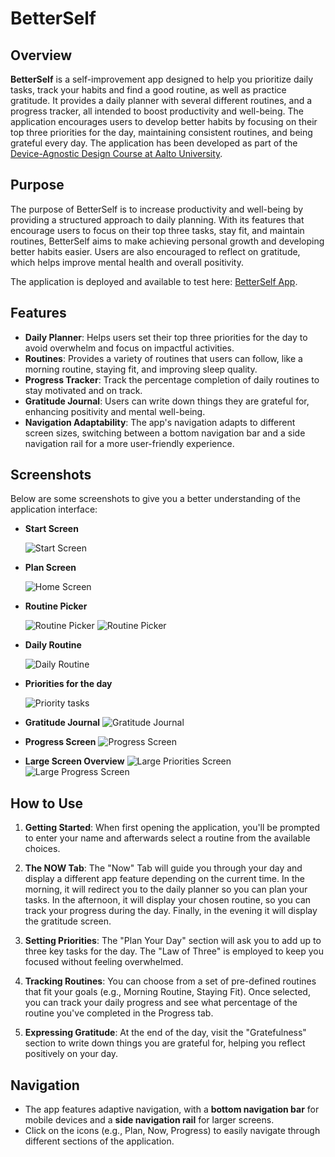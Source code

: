 # BetterSelf

## Overview

**BetterSelf** is a self-improvement app designed to help you prioritize daily tasks, track your habits and find a good routine, as well as practice gratitude. It provides a daily planner with several different routines, and a progress tracker, all intended to boost productivity and well-being. The application encourages users to develop better habits by focusing on their top three priorities for the day, maintaining consistent routines, and being grateful every day. The application has been developed as part of the [Device-Agnostic Design Course at Aalto University](https://fitech101.aalto.fi/courses/device-agnostic-design/).

## Purpose

The purpose of BetterSelf is to increase productivity and well-being by providing a structured approach to daily planning. With its features that encourage users to focus on their top three tasks, stay fit, and maintain routines, BetterSelf aims to make achieving personal growth and developing better habits easier. Users are also encouraged to reflect on gratitude, which helps improve mental health and overall positivity.

The application is deployed and available to test here: [BetterSelf App](https://kristinatodorova.github.io/).

## Features

- **Daily Planner**: Helps users set their top three priorities for the day to avoid overwhelm and focus on impactful activities.
- **Routines**: Provides a variety of routines that users can follow, like a morning routine, staying fit, and improving sleep quality.
- **Progress Tracker**: Track the percentage completion of daily routines to stay motivated and on track.
- **Gratitude Journal**: Users can write down things they are grateful for, enhancing positivity and mental well-being.
- **Navigation Adaptability**: The app's navigation adapts to different screen sizes, switching between a bottom navigation bar and a side navigation rail for a more user-friendly experience.

## Screenshots

Below are some screenshots to give you a better understanding of the application interface:

- **Start Screen**

  ![Start Screen](assets/start.png)

- **Plan Screen**

  ![Home Screen](assets/plan.png)

- **Routine Picker**

  ![Routine Picker](assets/routines.png) 
  ![Routine Picker](assets/routines_detailed.png)

- **Daily Routine**

  ![Daily Routine](assets/dailyroutine.png)

- **Priorities for the day**

  ![Priority tasks](assets/priorities.png) 

- **Gratitude Journal**
  ![Gratitude Journal](assets/gratefulness.png)

- **Progress Screen**
  ![Progress Screen](assets/progress.png)

- **Large Screen Overview**
  ![Large Priorities Screen](assets/largescreen.png)
  ![Large Progress Screen](assets/progress_ls.png)


## How to Use

1. **Getting Started**: When first opening the application, you'll be prompted to enter your name and afterwards select a routine from the available choices.

2. **The NOW Tab**: The "Now" Tab will guide you through your day and display a different app feature depending on the current time. In the morning, it will redirect you to the daily planner so you can plan your tasks. In the afternoon, it will display your chosen routine, so you can track your progress during the day. Finally, in the evening it will display the gratitude screen.

3. **Setting Priorities**: The "Plan Your Day" section will ask you to add up to three key tasks for the day. The "Law of Three" is employed to keep you focused without feeling overwhelmed.

4. **Tracking Routines**: You can choose from a set of pre-defined routines that fit your goals (e.g., Morning Routine, Staying Fit). Once selected, you can track your daily progress and see what percentage of the routine you've completed in the Progress tab.

5. **Expressing Gratitude**: At the end of the day, visit the "Gratefulness" section to write down things you are grateful for, helping you reflect positively on your day.

## Navigation

- The app features adaptive navigation, with a **bottom navigation bar** for mobile devices and a **side navigation rail** for larger screens.
- Click on the icons (e.g., Plan, Now, Progress) to easily navigate through different sections of the application.
